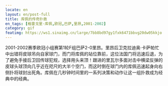 ```yaml
---
locate: en
layout: en/post-full
title: 库佩的传奇扑救
en_tags: [格雷戈里·库佩,欧冠,巴萨,里昂,2001-2002]
category: gif
featimg: https://ws1.sinaimg.cn/large/7bb8bd97gy1fxk6471bbvg20dw05kkjo.gif
---
```


2001-2002赛季欧冠小组赛第1轮F组巴萨2-0里昂。里昂后卫克拉迪奥·卡萨帕忙中出错将皮球吊向自家球门，而门将库佩的站位靠前，这位法国门将迅速后退，为了避免手接后卫回传球犯规，选择用头来顶！跟进的里瓦尔多面对击中横梁反弹的皮球头球顶向几乎近在咫尺的大半个空门，而这时倒在球门内的库佩迅速起身向右侧扑将球封出死角。库佩在几秒钟时间里的一系列决策和动作让这一组扑救成为经典中的经典。